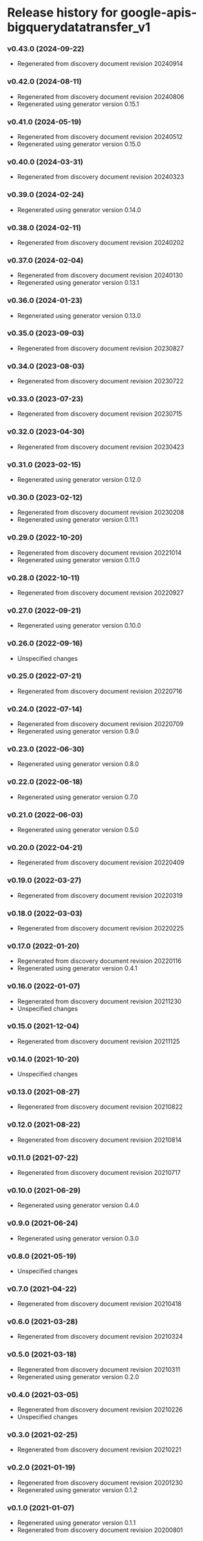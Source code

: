 # Release history for google-apis-bigquerydatatransfer_v1

### v0.43.0 (2024-09-22)

* Regenerated from discovery document revision 20240914

### v0.42.0 (2024-08-11)

* Regenerated from discovery document revision 20240806
* Regenerated using generator version 0.15.1

### v0.41.0 (2024-05-19)

* Regenerated from discovery document revision 20240512
* Regenerated using generator version 0.15.0

### v0.40.0 (2024-03-31)

* Regenerated from discovery document revision 20240323

### v0.39.0 (2024-02-24)

* Regenerated using generator version 0.14.0

### v0.38.0 (2024-02-11)

* Regenerated from discovery document revision 20240202

### v0.37.0 (2024-02-04)

* Regenerated from discovery document revision 20240130
* Regenerated using generator version 0.13.1

### v0.36.0 (2024-01-23)

* Regenerated using generator version 0.13.0

### v0.35.0 (2023-09-03)

* Regenerated from discovery document revision 20230827

### v0.34.0 (2023-08-03)

* Regenerated from discovery document revision 20230722

### v0.33.0 (2023-07-23)

* Regenerated from discovery document revision 20230715

### v0.32.0 (2023-04-30)

* Regenerated from discovery document revision 20230423

### v0.31.0 (2023-02-15)

* Regenerated using generator version 0.12.0

### v0.30.0 (2023-02-12)

* Regenerated from discovery document revision 20230208
* Regenerated using generator version 0.11.1

### v0.29.0 (2022-10-20)

* Regenerated from discovery document revision 20221014
* Regenerated using generator version 0.11.0

### v0.28.0 (2022-10-11)

* Regenerated from discovery document revision 20220927

### v0.27.0 (2022-09-21)

* Regenerated using generator version 0.10.0

### v0.26.0 (2022-09-16)

* Unspecified changes

### v0.25.0 (2022-07-21)

* Regenerated from discovery document revision 20220716

### v0.24.0 (2022-07-14)

* Regenerated from discovery document revision 20220709
* Regenerated using generator version 0.9.0

### v0.23.0 (2022-06-30)

* Regenerated using generator version 0.8.0

### v0.22.0 (2022-06-18)

* Regenerated using generator version 0.7.0

### v0.21.0 (2022-06-03)

* Regenerated using generator version 0.5.0

### v0.20.0 (2022-04-21)

* Regenerated from discovery document revision 20220409

### v0.19.0 (2022-03-27)

* Regenerated from discovery document revision 20220319

### v0.18.0 (2022-03-03)

* Regenerated from discovery document revision 20220225

### v0.17.0 (2022-01-20)

* Regenerated from discovery document revision 20220116
* Regenerated using generator version 0.4.1

### v0.16.0 (2022-01-07)

* Regenerated from discovery document revision 20211230
* Unspecified changes

### v0.15.0 (2021-12-04)

* Regenerated from discovery document revision 20211125

### v0.14.0 (2021-10-20)

* Unspecified changes

### v0.13.0 (2021-08-27)

* Regenerated from discovery document revision 20210822

### v0.12.0 (2021-08-22)

* Regenerated from discovery document revision 20210814

### v0.11.0 (2021-07-22)

* Regenerated from discovery document revision 20210717

### v0.10.0 (2021-06-29)

* Regenerated using generator version 0.4.0

### v0.9.0 (2021-06-24)

* Regenerated using generator version 0.3.0

### v0.8.0 (2021-05-19)

* Unspecified changes

### v0.7.0 (2021-04-22)

* Regenerated from discovery document revision 20210418

### v0.6.0 (2021-03-28)

* Regenerated from discovery document revision 20210324

### v0.5.0 (2021-03-18)

* Regenerated from discovery document revision 20210311
* Regenerated using generator version 0.2.0

### v0.4.0 (2021-03-05)

* Regenerated from discovery document revision 20210226
* Unspecified changes

### v0.3.0 (2021-02-25)

* Regenerated from discovery document revision 20210221

### v0.2.0 (2021-01-19)

* Regenerated from discovery document revision 20201230
* Regenerated using generator version 0.1.2

### v0.1.0 (2021-01-07)

* Regenerated using generator version 0.1.1
* Regenerated from discovery document revision 20200801

